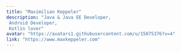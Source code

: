 ```yaml
---
title: "Maximilian Keppeler"
description: "Java & Java EE Developer, Android Developer,  Kotlin lover"
avatar: "https://avatars1.githubusercontent.com/u/15075376?v=4"
link: "https://www.maxkeppeler.com"
---
```

